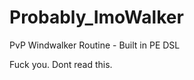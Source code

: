 Probably_ImoWalker
==================

PvP Windwalker Routine - Built in PE DSL

Fuck you. Dont read this.
